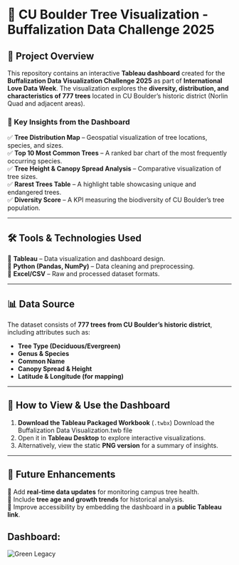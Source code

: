 

# **🌳 CU Boulder Tree Visualization - Buffalization Data Challenge 2025**  

## **📌 Project Overview**  
This repository contains an interactive **Tableau dashboard** created for the **Buffalization Data Visualization Challenge 2025** as part of **International Love Data Week**. The visualization explores the **diversity, distribution, and characteristics of 777 trees** located in CU Boulder’s historic district (Norlin Quad and adjacent areas).  

### **🎯 Key Insights from the Dashboard**  
✅ **Tree Distribution Map** – Geospatial visualization of tree locations, species, and sizes.  
✅ **Top 10 Most Common Trees** – A ranked bar chart of the most frequently occurring species.  
✅ **Tree Height & Canopy Spread Analysis** – Comparative visualization of tree sizes.  
✅ **Rarest Trees Table** – A highlight table showcasing unique and endangered trees.  
✅ **Diversity Score** – A KPI measuring the biodiversity of CU Boulder’s tree population.  

---

## **🛠 Tools & Technologies Used**  
📌 **Tableau** – Data visualization and dashboard design.  
📌 **Python (Pandas, NumPy)** – Data cleaning and preprocessing.  
📌 **Excel/CSV** – Raw and processed dataset formats.  

---

## **📊 Data Source**  
The dataset consists of **777 trees from CU Boulder’s historic district**, including attributes such as:  
- **Tree Type (Deciduous/Evergreen)**  
- **Genus & Species**  
- **Common Name**  
- **Canopy Spread & Height**  
- **Latitude & Longitude (for mapping)**  

---

## **🚀 How to View & Use the Dashboard**
1. **Download the Tableau Packaged Workbook** (`.twbx`) Download the Buffalization Data Visualization.twb file  
2. Open it in **Tableau Desktop** to explore interactive visualizations.  
3. Alternatively, view the static **PNG version** for a summary of insights.  

---

## **📌 Future Enhancements**
🔹 Add **real-time data updates** for monitoring campus tree health.  
🔹 Include **tree age and growth trends** for historical analysis.  
🔹 Improve accessibility by embedding the dashboard in a **public Tableau link**.  

## Dashboard:

![Green Legacy](https://github.com/user-attachments/assets/91574df2-f51a-435d-ac5e-12a309b03aad)

